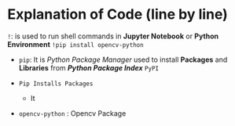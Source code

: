 # Explanation of Code (line by line)

 `!`: is used to run shell commands in **Jupyter Notebook** or **Python Environment**
`!pip install opencv-python` 
- `pip`: It is *Python Package Manager* used to install **Packages** and **Libraries** from ***Python Package Index*** `PyPI`
- `Pip Installs Packages`
  - It  

- `opencv-python` : Opencv Package 
